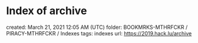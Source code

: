 # Index of archive

created: March 21, 2021 12:05 AM (UTC)
folder: BOOKMRKS-MTHRFCKR / PIRACY-MTHRFCKR / Indexes
tags: indexes
url: https://2019.hack.lu/archive